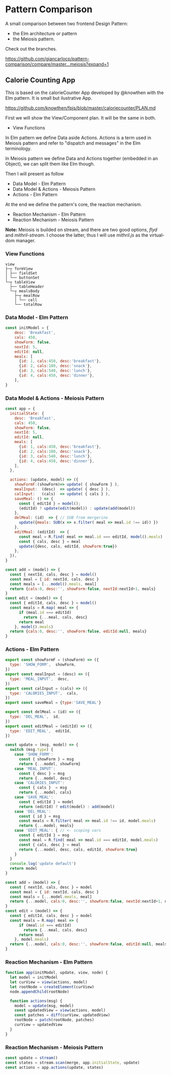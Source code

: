 # Pattern Comparison

A small comparison between two frontend Design Pattern:
* the Elm architecture or pattern
* the Meiosis pattern.

Check out the branches.

https://github.com/giancarlocp/pattern-comparison/compare/master...meiosis?expand=1

## Calorie Counting App

This is based on the calorieCounter App developed by @knowthen with the Elm pattern.
It is small but ilustrative App.

https://github.com/knowthen/fpjs/blob/master/caloriecounter/PLAN.md

First we will show the View/Component plan. It will be the same in both.

* View Functions

In Elm pattern we define Data aside Actions.
Actions is a term used in Meiosis pattern and refer to "dispatch and messages" in the Elm terminology.

In Meiosis pattern we define Data and Actions together (embedded in an Object),
we can split them like Elm though.

Then I will present as follow

* Data Model - Elm Pattern
* Data Model & Actions - Meiosis Pattern
* Actions - Elm Pattern

At the end we define the pattern's core, the reaction mechanism.

* Reaction Mechanism - Elm Pattern
* Reaction Mechanism - Meiosis Pattern


**Note:** Meiosis is builded on stream, and there are two good options, *flyd* and *mithril-stream*.
I choose the latter, thus I will use *mithril.js* as the virtual-dom manager.



### View Functions
```
view
├─┬ formView
│ ├── fieldSet
│ └── buttonSet
└─┬ tableView
  ├── tableHeader
  └─┬ mealsBody
    ├─┬ mealRow
    │ └── cell
    └── totalRow
```


### Data Model - Elm Pattern

```javascript
const initModel = {
    desc: 'Breakfast',
    cals: 450,
    showForm: false,
    nextId: 5,
    editId: null,
    meals: [
      {id: 1, cals:450, desc:'breakfast'},
      {id: 2, cals:180, desc:'snack'},
      {id: 3, cals:540, desc:'lunch'},
      {id: 4, cals:450, desc:'dinner'},
    ],
}
```


### Data Model & Actions - Meiosis Pattern

```javascript
const app = {
  initialState: {
    desc: 'Breakfast',
    cals: 450,
    showForm: false,
    nextId: 5,
    editId: null,
    meals: [
      {id: 1, cals:450, desc:'breakfast'},
      {id: 2, cals:180, desc:'snack'},
      {id: 3, cals:540, desc:'lunch'},
      {id: 4, cals:450, desc:'dinner'},
    ],
  },

  actions: (update, model) => ({
    showFormF:(showForm)=> update( { showForm } ),
    mealInput:  (desc)  => update( { desc } ),
    calInput:   (cals)  => update( { cals } ),
    saveMeal: () => {
      const { editId } = model();
      (editId) ? update(edit(model)) : update(add(model))
    },
    delMeal: (id)  => { // SUB from mergerino
      update({meals: SUB(x => x.filter( meal => meal.id !== id)) })
    },
    editMeal: (editId)  => {
      const meal = R.find( meal => meal.id === editId, model().meals)
      const { cals, desc } = meal
      update({desc, cals, editId, showForm:true})
    },
  }),
}

const add = (model) => {
  const { nextId, cals, desc } = model()
  const meal = { id: nextId, cals, desc }
  const meals = [...model().meals, meal]
  return {cals:0, desc:'', showForm:false, nextId:nextId+1, meals}
}
const edit = (model) => {
  const { editId, cals, desc } = model()
  const meals = R.map( meal => {
      if (meal.id === editId)
        return {...meal, cals, desc}
      return meal
    }, model().meals)
  return {cals:0, desc:'', showForm:false, editId:null, meals}
}
```


### Actions - Elm Pattern

```javascript
export const showFormF = (showForm) => ({
  type: 'SHOW_FORM',  showForm,
})
export const mealInput = (desc) => ({
  type: 'MEAL_INPUT',  desc,
})
export const calInput = (cals) => ({
  type: 'CALORIES_INPUT',  cals,
})
export const saveMeal = {type:'SAVE_MEAL'}

export const delMeal = (id) => ({
  type: 'DEL_MEAL',  id,
})
export const editMeal = (editId) => ({
  type: 'EDIT_MEAL',  editId,
})

const update = (msg, model) => {
  switch (msg.type) {
    case 'SHOW_FORM':
      const { showForm } = msg
      return {...model, showForm}
    case 'MEAL_INPUT':
      const { desc } = msg
      return {...model, desc}
    case 'CALORIES_INPUT':
      const { cals }  = msg
      return {...model, cals}
    case 'SAVE_MEAL':
      const { editId } = model
      return (editId) ? edit(model) : add(model)
    case 'DEL_MEAL':
      const { id } = msg
      const meals = R.filter( meal => meal.id !== id, model.meals)
      return {...model, meals}
    case 'EDIT_MEAL': { // <- scoping vars
      const { editId } = msg
      const meal = R.find( meal => meal.id === editId, model.meals)
      const { cals, desc } = meal
      return {...model, desc, cals, editId, showForm:true}
    }
  }
  console.log('update default')
  return model
}

const add = (model) => {
  const { nextId, cals, desc } = model
  const meal = { id: nextId, cals, desc }
  const meals = [...model.meals, meal]
  return {...model, cals:0, desc:'', showForm:false, nextId:nextId+1, meals}
}
const edit = (model) => {
  const { editId, cals, desc } = model
  const meals = R.map( meal => {
      if (meal.id === editId)
        return {...meal, cals, desc}
      return meal
    }, model.meals)
  return {...model, cals:0, desc:'', showForm:false, editId:null, meals}
}
```


### Reaction Mechanism - Elm Pattern

```javascript
function app(initModel, update, view, node) {
  let model = initModel
  let curView = view(actions, model)
  let rootNode = createElement(curView)
  node.appendChild(rootNode)

  function actions(msg) {
    model = update(msg, model)
    const updatedView = view(actions, model)
    const patches = diff(curView, updatedView)
    rootNode = patch(rootNode, patches)
    curView = updatedView
  }
}
```

### Reaction Mechanism - Meiosis Pattern

```javascript
const update = stream()
const states = stream.scan(merge, app.initialState, update)
const actions = app.actions(update, states)
```
